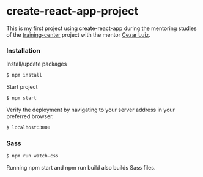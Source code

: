 # create-react-app-project

This is my first project using create-react-app during the mentoring studies of the [training-center](https://github.com/training-center) project with the mentor [Cezar Luiz](https://github.com/cezarlz).

### Installation

Install/update packages

```sh
$ npm install
```

Start project

```sh
$ npm start
```

Verify the deployment by navigating to your server address in your preferred browser.

```sh
$ localhost:3000
```

### Sass
```sh
$ npm run watch-css
```
Running npm start and npm run build also builds Sass files.